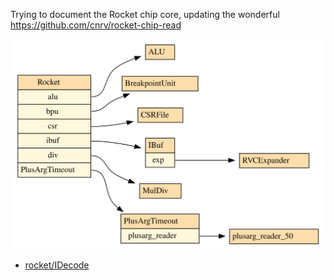 Trying to document the Rocket chip core, updating the wonderful https://github.com/cnrv/rocket-chip-read

![img](img/Rocket_hierarchy.dot.svg)

- [rocket/IDecode](rocket/idecode.md)